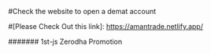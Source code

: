 #Check the website to open a demat account

#[Please Check Out this link]: https://amantrade.netlify.app/

####### 1st-js
Zerodha Promotion

